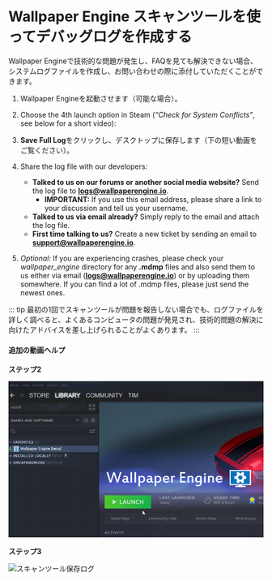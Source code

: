 # Wallpaper Engine スキャンツールを使ってデバッグログを作成する

Wallpaper Engineで技術的な問題が発生し、FAQを見ても解決できない場合、システムログファイルを作成し、お問い合わせの際に添付していただくことができます。

1. Wallpaper Engineを起動させます（可能な場合）。
2. Choose the 4th launch option in Steam (*"Check for System Conflicts"*, see below for a short video):
3. **Save Full Log**をクリックし、デスクトップに保存します（下の短い動画をご覧ください）。
4. Share the log file with our developers:
    * **Talked to us on our forums or another social media website?** Send the log file to **logs@wallpaperengine.io**.
        * **IMPORTANT:** If you use this email address, please share a link to your discussion and tell us your username.
    * **Talked to us via email already?** Simply reply to the email and attach the log file.
    * **First time talking to us?** Create a new ticket by sending an email to **support@wallpaperengine.io**.

5. *Optional:* If you are experiencing crashes, please check your *wallpaper_engine* directory for any **.mdmp** files and also send them to us either via email (**logs@wallpaperengine.io**) or by uploading them somewhere. If you can find a lot of .mdmp files, please just send the newest ones.

::: tip
最初の1回でスキャンツールが問題を報告しない場合でも、ログファイルを詳しく調べると、よくあるコンピュータの問題が発見され、技術的問題の解決に向けたアドバイスを差し上げられることがよくあります。
:::

#### 追加の動画ヘルプ

**ステップ2**

![スキャンツール起動オプション](./scantoollaunch.gif)

**ステップ3**

![スキャンツール保存ログ](./scantoolsave.gif)
